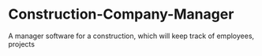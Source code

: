 # Construction-Company-Manager
A manager software for a construction, which will keep track of employees, projects 
